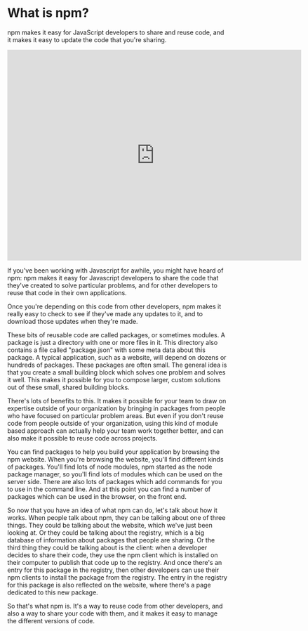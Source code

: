 <!--
title: 01 - What is npm?
featured: true
-->

# What is npm?

<p>npm makes it easy for JavaScript developers to share and reuse code, and it makes it easy to update the code that you&#39;re sharing.</p>
<iframe width="670" height="480" src="https://www.youtube.com/embed/x03fjb2VlGY" frameborder="0" allowfullscreen></iframe>

 <p>If you've been working with Javascript for awhile, you might have heard of npm: npm makes it easy for Javascript developers to share the code that they've created to solve particular problems, and for other developers to reuse that code in their own applications.</p>
 
 <p>Once you're depending on this code from other developers, npm makes it really easy to check to see if they've made any updates to it, and to download those updates when they're made.</p>
 
 <p>These bits of reusable code are called packages, or sometimes modules. A package is just a directory with one or more files in it. This directory also contains a file called "package.json" with some meta data about this package. A typical application, such as a website, will depend on dozens or hundreds of packages. These packages are often small. The general idea is that you create a small building block which solves one problem and solves it well. This makes it possible for you to compose larger, custom solutions out of these small, shared building blocks.</p>
  
  <p>There's lots of benefits to this. It makes it possible for your team to draw on expertise outside of your organization by bringing in packages from people who have focused on particular problem areas. But even if you don't reuse code from people outside of your organization, using this kind of module based approach can actually help your team work together better, and can also make it possible to reuse code across projects.</p> 
 
 <p>You can find packages to help you build your application by browsing the npm website. When you're browsing the website, you'll find different kinds of packages. You'll find lots of node modules, npm started as the node package manager, so you'll find lots of modules which can be used on the server side. There are also lots of packages which add commands for you to use in the command line. And at this point you can find a number of packages which can be used in the browser, on the front end.</p>
 
 <p>So now that you have an idea of what npm can do, let's talk about how it works. When people talk about npm, they can be talking about one of three things. They could be talking about the website, which we've just been looking at. Or they could be talking about the registry, which is a big database of information about packages that people are sharing. Or the third thing they could be talking about is the client: when a developer decides to share their code, they use the npm client which is installed on their computer to publish that code up to the registry. And once there's an entry for this package in the registry, then other developers can use their npm clients to install the package from the registry. The entry in the registry for this package is also reflected on the website, where there's a page dedicated to this new package.</p>
 
 <p>So that's what npm is. It's a way to reuse code from other developers, and also a way to share your code with them, and it makes it easy to manage the different versions of code.</p>
